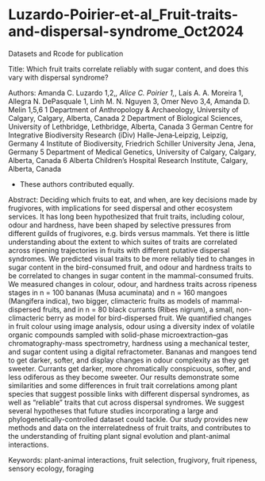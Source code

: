 # Luzardo-Poirier-et-al_Fruit-traits-and-dispersal-syndrome_Oct2024
Datasets and Rcode for publication 

Title: Which fruit traits correlate reliably with sugar content, and does this vary with dispersal syndrome?

Authors: Amanda C. Luzardo 1,2,*, Alice C. Poirier 1,*, Laís A. A. Moreira 1, Allegra N. DePasquale 1, Linh M. N. Nguyen 3, Omer Nevo 3,4, Amanda D. Melin 1,5,6
1 Department of Anthropology & Archaeology, University of Calgary, Calgary, Alberta, Canada
2 Department of Biological Sciences, University of Lethbridge, Lethbridge, Alberta, Canada
3 German Centre for Integrative Biodiversity Research (iDiv) Halle‐Jena‐Leipzig, Leipzig, Germany
4 Institute of Biodiversity, Friedrich Schiller University Jena, Jena, Germany
5 Department of Medical Genetics, University of Calgary, Calgary, Alberta, Canada
6 Alberta Children’s Hospital Research Institute, Calgary, Alberta, Canada
* These authors contributed equally.

Abstract:
Deciding which fruits to eat, and when, are key decisions made by frugivores, with implications for seed dispersal and other ecosystem services. It has long been hypothesized that fruit traits, including colour, odour and hardness, have been shaped by selective pressures from different guilds of frugivores, e.g. birds versus mammals. Yet there is little understanding about the extent to which suites of traits are correlated across ripening trajectories in fruits with different putative dispersal syndromes. We predicted visual traits to be more reliably tied to changes in sugar content in the bird-consumed fruit, and odour and hardness traits to be correlated to changes in sugar content in the mammal-consumed fruits. We measured changes in colour, odour, and hardness traits across ripeness stages in n = 100 bananas (Musa acuminata) and n = 160 mangoes (Mangifera indica), two bigger, climacteric fruits as models of mammal-dispersed fruits, and in n = 80 black currants (Ribes nigrum), a small, non-climacteric berry as model for bird-dispersed fruit. We quantified changes in fruit colour using image analysis, odour using a diversity index of volatile organic compounds sampled with solid-phase microextraction–gas chromatography-mass spectrometry, hardness using a mechanical tester, and sugar content using a digital refractometer. Bananas and mangoes tend to get darker, softer, and display changes in odour complexity as they get sweeter. Currants get darker, more chromatically conspicuous, softer, and less odiferous as they become sweeter. Our results demonstrate some similarities and some differences in fruit trait correlations among plant species that suggest possible links with different dispersal syndromes, as well as “reliable” traits that cut across dispersal syndromes. We suggest several hypotheses that future studies incorporating a large and phylogenetically-controlled dataset could tackle. Our study provides new methods and data on the interrelatedness of fruit traits, and contributes to the understanding of fruiting plant signal evolution and plant-animal interactions.

Keywords: plant-animal interactions, fruit selection, frugivory, fruit ripeness, sensory ecology, foraging


